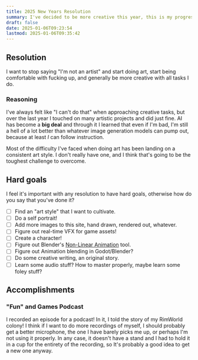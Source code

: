 ```yaml
---
title: 2025 New Years Resolution
summary: I've decided to be more creative this year, this is my progress!
draft: false
date: 2025-01-06T09:23:54
lastmod: 2025-01-06T09:35:42
---
```

## Resolution
I want to stop saying "I'm not an artist" and start doing art, start being comfortable with fucking up, and generally be more creative with all tasks I do.

### Reasoning
I've always felt like "I can't do that" when approaching creative tasks, but over the last year I touched on many artistic projects and did just fine. AI has become a **big deal** and through it I learned that even if I'm bad, I'm still a hell of a lot better than whatever image generation models can pump out, because at least *I* can follow instruction.

Most of the difficulty I've faced when doing art has been landing on a consistent art style. I don't really have one, and I think that's going to be the toughest challenge to overcome.

## Hard goals
I feel it's important with any resolution to have hard goals, otherwise how do you say that you've done it?

- [ ] Find an "art style" that I want to cultivate.
- [ ] Do a self portrait!
- [ ] Add more images to this site, hand drawn, rendered out, whatever.
- [ ] Figure out real-time VFX for game assets!
- [ ] Create a character!
- [ ] Figure out Blender's [Non-Linear Animation](https://docs.blender.org/manual/en/latest/editors/nla/index.html) tool.
- [ ] Figure out Animation blending in Godot/Blender?
- [ ] Do some creative writing, an original story.
- [ ] Learn some audio stuff? How to master properly, maybe learn some foley stuff?

## Accomplishments

### "Fun" and Games Podcast
I recorded an episode for a podcast! In it, I told the story of my RimWorld colony! I think if I want to do more recordings of myself, I should probably get a better microphone, the one I have barely picks me up, or perhaps I'm not using it properly. In any case, it doesn't have a stand and I had to hold it in a cup for the entirety of the recording, so It's probably a good idea to get a new one anyway.